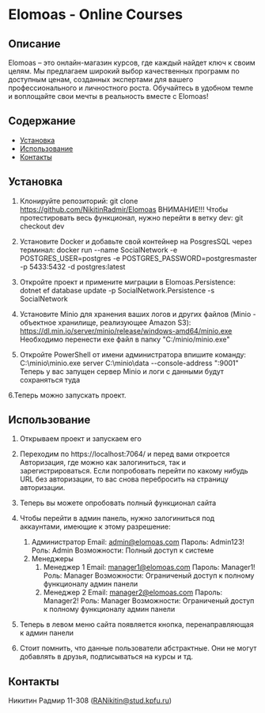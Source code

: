# Elomoas - Online Courses

## Описание
Elomoas – это онлайн-магазин курсов, где каждый найдет ключ к своим целям. Мы предлагаем широкий выбор качественных программ по доступным ценам, созданных экспертами для вашего профессионального и личностного роста. Обучайтесь в удобном темпе и воплощайте свои мечты в реальность вместе с Elomoas!

## Содержание
- [Установка](#установка)
- [Использование](#использование)
- [Контакты](#контакты)

## Установка
1. Клонируйте репозиторий:
   git clone https://github.com/NikitinRadmir/Elomoas
   ВНИМАНИЕ!!! Чтобы протестировать весь функционал, нужно перейти в ветку dev:
   git checkout dev

2. Установите Docker и добавьте свой контейнер на PosgresSQL через терминал:
   docker run --name SocialNetwork  -e POSTGRES_USER=postgres  -e POSTGRES_PASSWORD=postgresmaster -p 5433:5432  -d postgres:latest

3. Откройте проект и примените миграции в Elomoas.Persistence:
   dotnet ef database update -p SocialNetwork.Persistence -s SocialNetwork

4. Установите Minio для хранения ваших логов и других файлов (Minio - объектное хранилище, реализующее Amazon S3):
   https://dl.min.io/server/minio/release/windows-amd64/minio.exe
   Необходимо перенести exe файл в папку "C:/minio/minio.exe"

5. Откройте PowerShell от имени администратора впишите команду:
   C:\minio\minio.exe server C:\minio\data --console-address ":9001"
   Теперь у вас запущен сервер Minio и логи с данными будут сохраняться туда

6.Теперь можно запускать проект.

## Использование
1. Открываем проект и запускаем его

2. Переходим по https://localhost:7064/ и перед вами откроется Авторизация, где можно как залогиниться, так и зарегистрироваться. Если попробовать перейти по какому нибудь URL без авторизации, то вас снова перебросить на страницу авторизации.

3. Теперь вы можете опробовать полный функционал сайта

4. Чтобы перейти в админ панель, нужно залогиниться под аккаунтами, имеющие к этому разрешение:
   1. Администратор
      Email: admin@elomoas.com
      Пароль: Admin123!
      Роль: Admin
      Возможности: Полный доступ к системе
   2. Менеджеры
      1. Менеджер 1
         Email: manager1@elomoas.com
         Пароль: Manager1!
         Роль: Manager
         Возможности: Ограниченый доступ к полному функционалу админ панели
      2. Менеджер 2
         Email: manager2@elomoas.com
         Пароль: Manager2!
         Роль: Manager
         Возможности: Ограниченый доступ к полному функционалу админ панели
         
5. Теперь в левом меню сайта появляется кнопка, перенаправляющая к админ панели

6. Стоит помнить, что данные пользователи абстрактные. Они не могут добавлять в друзья, подписываться на курсы и тд.

## Контакты
Никитин Радмир 11-308 (RANikitin@stud.kpfu.ru)
